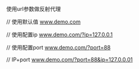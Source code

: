 使用url参数做反射代理

// 使用默认值
www.demo.com

// 使用配置ip
www.demo.com/?ip=127.0.0.1

// 使用配置port
www.demo.com/?port=88

// IP+port
www.demo.com/?port=88&ip=127.0.0.01